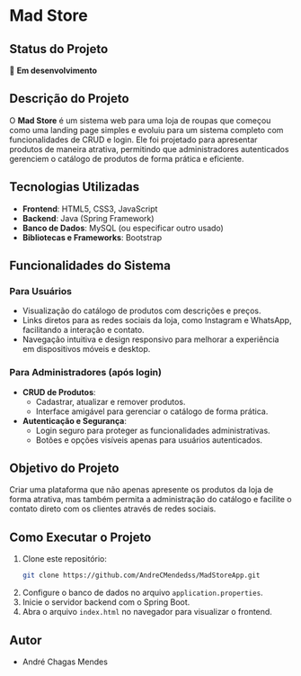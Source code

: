 # Mad Store

## Status do Projeto  
🚧 **Em desenvolvimento**  

## Descrição do Projeto  
O **Mad Store** é um sistema web para uma loja de roupas que começou como uma landing page simples e evoluiu para um sistema completo com funcionalidades de CRUD e login. Ele foi projetado para apresentar produtos de maneira atrativa, permitindo que administradores autenticados gerenciem o catálogo de produtos de forma prática e eficiente.  

## Tecnologias Utilizadas  
- **Frontend**: HTML5, CSS3, JavaScript  
- **Backend**: Java (Spring Framework)  
- **Banco de Dados**: MySQL (ou especificar outro usado)  
- **Bibliotecas e Frameworks**: Bootstrap  

## Funcionalidades do Sistema  
### Para Usuários  
- Visualização do catálogo de produtos com descrições e preços.  
- Links diretos para as redes sociais da loja, como Instagram e WhatsApp, facilitando a interação e contato.  
- Navegação intuitiva e design responsivo para melhorar a experiência em dispositivos móveis e desktop.  

### Para Administradores (após login)  
- **CRUD de Produtos**:  
  - Cadastrar, atualizar e remover produtos.  
  - Interface amigável para gerenciar o catálogo de forma prática.  
- **Autenticação e Segurança**:  
  - Login seguro para proteger as funcionalidades administrativas.  
  - Botões e opções visíveis apenas para usuários autenticados.  

## Objetivo do Projeto  
Criar uma plataforma que não apenas apresente os produtos da loja de forma atrativa, mas também permita a administração do catálogo e facilite o contato direto com os clientes através de redes sociais.  

## Como Executar o Projeto  
1. Clone este repositório:  
   ```bash  
   git clone https://github.com/AndreCMendedss/MadStoreApp.git
   ```  
2. Configure o banco de dados no arquivo `application.properties`.  
3. Inicie o servidor backend com o Spring Boot.  
4. Abra o arquivo `index.html` no navegador para visualizar o frontend.  

## Autor  
- André Chagas Mendes
